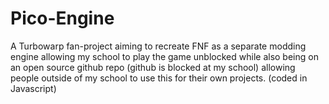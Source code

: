 # Pico-Engine
A Turbowarp fan-project aiming to recreate FNF as a separate modding engine allowing my school to play the game unblocked while also being on an open source github repo (github is blocked at my school) allowing people outside of my school to use this for their own projects. (coded in Javascript)
